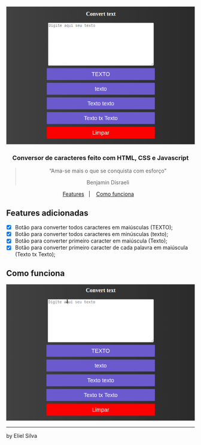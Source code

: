 <p align="center">
  <img alt="converter_strings" src="img/conversor.png" />
</p>

<h3 align="center">
  Conversor de caracteres feito com HTML, CSS e Javascript
</h3>

<blockquote align="center">“Ama-se mais o que se conquista com esforço"

Benjamin Disraeli
    </blockquote>

<p align="center">
  <a href="#features-adicionadas">Features</a>&nbsp;&nbsp;&nbsp;|&nbsp;&nbsp;&nbsp;
  <a href="#features-adicionadas">Como funciona</a>&nbsp;&nbsp;&nbsp;
</p>

## Features adicionadas

- [X] Botão para converter todos caracteres em maiúsculas (TEXTO);
- [X] Botão para converter todos caracteres em minúsculas (texto);
- [X] Botão para converter primeiro caracter em maiúscula (Texto);
- [X] Botão para converter primeiro caracter de cada palavra em maiúscula (Texto tx Texto);

## Como funciona

<img src="img/conversor_strings.gif">

---

by Eliel Silva
